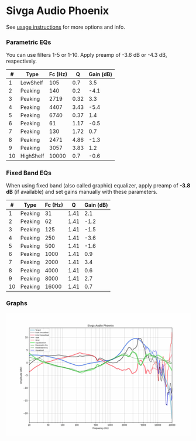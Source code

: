 # Sivga Audio Phoenix
See [usage instructions](https://github.com/jaakkopasanen/AutoEq#usage) for more options and info.

### Parametric EQs
You can use filters 1-5 or 1-10. Apply preamp of -3.6 dB or -4.3 dB, respectively.

|   # | Type      |   Fc (Hz) |    Q |   Gain (dB) |
|-----|-----------|-----------|------|-------------|
|   1 | LowShelf  |       105 | 0.7  |         3.5 |
|   2 | Peaking   |       140 | 0.2  |        -4.1 |
|   3 | Peaking   |      2719 | 0.32 |         3.3 |
|   4 | Peaking   |      4407 | 3.43 |        -5.4 |
|   5 | Peaking   |      6740 | 0.37 |         1.4 |
|   6 | Peaking   |        61 | 1.17 |        -0.5 |
|   7 | Peaking   |       130 | 1.72 |         0.7 |
|   8 | Peaking   |      2471 | 4.86 |        -1.3 |
|   9 | Peaking   |      3057 | 3.83 |         1.2 |
|  10 | HighShelf |     10000 | 0.7  |        -0.6 |

### Fixed Band EQs
When using fixed band (also called graphic) equalizer, apply preamp of **-3.8 dB** (if available) and set gains manually with these parameters.

|   # | Type    |   Fc (Hz) |    Q |   Gain (dB) |
|-----|---------|-----------|------|-------------|
|   1 | Peaking |        31 | 1.41 |         2.1 |
|   2 | Peaking |        62 | 1.41 |        -1.2 |
|   3 | Peaking |       125 | 1.41 |        -1.5 |
|   4 | Peaking |       250 | 1.41 |        -3.6 |
|   5 | Peaking |       500 | 1.41 |        -1.6 |
|   6 | Peaking |      1000 | 1.41 |         0.9 |
|   7 | Peaking |      2000 | 1.41 |         3.4 |
|   8 | Peaking |      4000 | 1.41 |         0.6 |
|   9 | Peaking |      8000 | 1.41 |         2.7 |
|  10 | Peaking |     16000 | 1.41 |         0.7 |

### Graphs
![](./Sivga%20Audio%20Phoenix.png)
